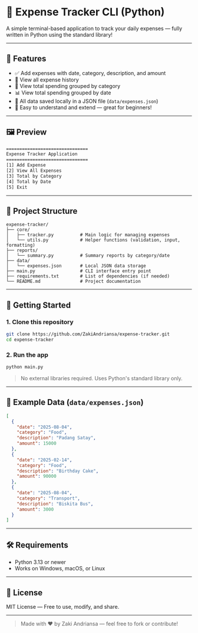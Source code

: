 # 💸 Expense Tracker CLI (Python)

A simple terminal-based application to track your daily expenses — fully written in Python using the standard library!

---

## 📌 Features

- ✅ Add expenses with date, category, description, and amount
- 📅 View all expense history
- 📂 View total spending grouped by category
- 📊 View total spending grouped by date
- 💾 All data saved locally in a JSON file (`data/expenses.json`)
- 🧠 Easy to understand and extend — great for beginners!

---

## 🖼️ Preview

```bash
===============================
Expense Tracker Application
===============================
[1] Add Expense
[2] View All Expenses
[3] Total by Category
[4] Total by Date
[5] Exit
```

---

## 📂 Project Structure

```
expense-tracker/
├── core/
│   ├── tracker.py          # Main logic for managing expenses
│   └── utils.py            # Helper functions (validation, input, formatting)
├── reports/
│   └── summary.py          # Summary reports by category/date
├── data/
│   └── expenses.json       # Local JSON data storage
├── main.py                 # CLI interface entry point
├── requirements.txt        # List of dependencies (if needed)
└── README.md               # Project documentation
```

---

## 🚀 Getting Started

### 1. Clone this repository

```bash
git clone https://github.com/ZakiAndriansa/expense-tracker.git
cd expense-tracker
```

### 2. Run the app

```bash
python main.py
```

> No external libraries required. Uses Python's standard library only.

---

## 🧪 Example Data (`data/expenses.json`)

```json
[
  {
    "date": "2025-08-04",
    "category": "Food",
    "description": "Padang Satay",
    "amount": 15000
  },
  {
    "date": "2025-02-14",
    "category": "Food",
    "description": "Birthday Cake",
    "amount": 90000
  },
  {
    "date": "2025-08-04",
    "category": "Transport",
    "description": "Biskita Bus",
    "amount": 3000
  }
]
```

---

## 🛠 Requirements

- Python 3.13 or newer
- Works on Windows, macOS, or Linux

---

## 📄 License

MIT License — Free to use, modify, and share.

---

> Made with ❤️ by Zaki Andriansa — feel free to fork or contribute!
